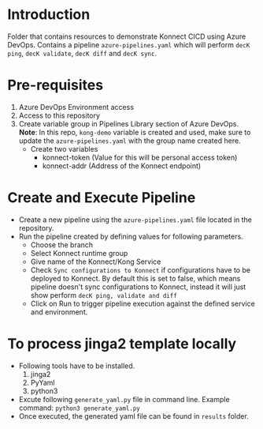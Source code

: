 # Introduction 
Folder that contains resources to demonstrate Konnect CICD using Azure DevOps. Contains a pipeline `azure-pipelines.yaml` which will perform `decK ping`, `decK validate`, `decK diff` and `decK sync`. 

# Pre-requisites
1. Azure DevOps Environment access
2. Access to this repository
3. Create variable group in Pipelines Library section of Azure DevOps. **Note**: In this repo, `kong-demo` variable is created and used, make sure to update the `azure-pipelines.yaml` with the group name created here. 
    - Create two variables
        - konnect-token (Value for this will be personal access token)
        - konnect-addr (Address of the Konnect endpoint)

# Create and Execute Pipeline
- Create a new pipeline using the `azure-pipelines.yaml` file located in the repository.
- Run the pipeline created by defining values for following parameters.
    - Choose the branch
    - Select Konnect runtime group
    - Give name of the Konnect/Kong Service
    - Check `Sync configurations to Konnect` if configurations have to be deployed to Konnect. By default this is set to false, which means pipeline doesn't sync configurations to Konnect, instead it will just show perform `decK ping, validate and diff`
    - Click on Run to trigger pipeline execution against the defined service and environment.

# To process jinga2 template locally
- Following tools have to be installed.
    1. jinga2
    2. PyYaml
    3. python3
- Excute following `generate_yaml.py` file in command line. Example command: `python3 generate_yaml.py`
- Once executed, the generated yaml file can be found in `results` folder.